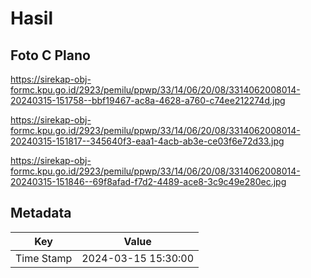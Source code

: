 # Hasil

## Foto C Plano

https://sirekap-obj-formc.kpu.go.id/2923/pemilu/ppwp/33/14/06/20/08/3314062008014-20240315-151758--bbf19467-ac8a-4628-a760-c74ee212274d.jpg

https://sirekap-obj-formc.kpu.go.id/2923/pemilu/ppwp/33/14/06/20/08/3314062008014-20240315-151817--345640f3-eaa1-4acb-ab3e-ce03f6e72d33.jpg

https://sirekap-obj-formc.kpu.go.id/2923/pemilu/ppwp/33/14/06/20/08/3314062008014-20240315-151846--69f8afad-f7d2-4489-ace8-3c9c49e280ec.jpg


## Metadata

| Key        | Value               |
| ---------- | ------------------- |
| Time Stamp | 2024-03-15 15:30:00 |



